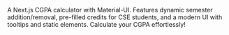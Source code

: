 A Next.js CGPA calculator with Material-UI. Features dynamic semester addition/removal, pre-filled credits for CSE students, and a modern UI with tooltips and static elements. Calculate your CGPA effortlessly!

